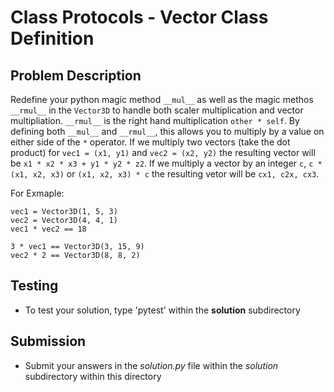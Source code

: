 # Class Protocols - Vector Class Definition

## Problem Description
Redefine your python magic method `__mul__` as well as the magic methos `__rmul__` in the `Vector3D` to handle both scaler multiplication and vector multipliation. `__rmul__` is the right hand multiplication `other * self`. By defining both `__mul__` and `__rmul__`, this allows you to multiply by a value on either side of the `*` operator.
If we multiply two vectors (take the dot product) for `vec1 = (x1, y1)` and `vec2 = (x2, y2)` the resulting vector will be `x1 * x2 * x3 + y1 * y2 * z2`. If we multiply a vector by an integer `c`, `c * (x1, x2, x3)` or `(x1, x2, x3) * c` the resulting vetor will be `cx1, c2x, cx3`.

For Exmaple:
```
vec1 = Vector3D(1, 5, 3)
vec2 = Vector3D(4, 4, 1)
vec1 * vec2 == 18

3 * vec1 == Vector3D(3, 15, 9)
vec2 * 2 == Vector3D(8, 8, 2)
```
## Testing
* To test your solution, type 'pytest' within the **solution** subdirectory

## Submission
* Submit your answers in the *solution.py* file within the *solution* subdirectory within this directory